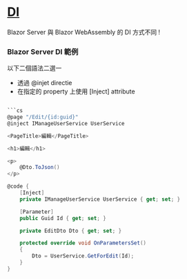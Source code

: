# [DI](https://docs.microsoft.com/en-us/aspnet/core/blazor/fundamentals/dependency-injection)

Blazor Server 與 Blazor WebAssembly 的 DI 方式不同 !


### Blazor Server DI 範例

以下二個語法二選一
- 透過 @injet directie
- 在指定的 property 上使用 [Inject] attribute

```cs

```cs
@page "/Edit/{id:guid}"
@inject IManageUserService UserService

<PageTitle>編輯</PageTitle>

<h1>編輯</h1>

<p>
    @Dto.ToJson()
</p>

@code {
    [Inject]
    private IManageUserService UserService { get; set; }

    [Parameter]
    public Guid Id { get; set; }

    private EditDto Dto { get; set; }

    protected override void OnParametersSet()
    {
        Dto = UserService.GetForEdit(Id);
    }
}

```
